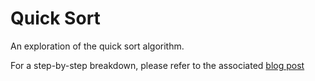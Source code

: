# Quick Sort

An exploration of the quick sort algorithm.

For a step-by-step breakdown, please refer to the associated [blog post](./BLOG.md)
